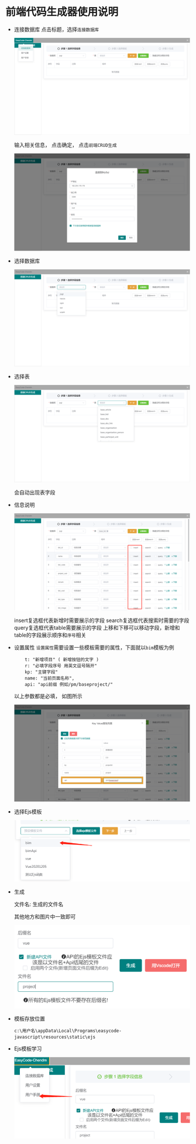 # 前端代码生成器使用说明

- 连接数据库
    点击标题，选择`连接数据库`
  
    ![1](./src/assets/img/3.png)

    输入相关信息， 点击确定， 点击`前端CRUD生成`
  
    ![1](./src/assets/img/4.png)

- 选择数据库
  
    ![1](./src/assets/img/1.png)

- 选择表
  
    ![2](./src/assets/img/2.png)
  
    会自动出现表字段

- 信息说明
  
    ![2](./src/assets/img/5.png)
  
    insert复选框代表新增时需要展示的字段
    search复选框代表搜索时需要的字段
    query复选框代表table需要展示的字段
    上移和下移可以移动字段，新增和table的字段展示顺序和`序号`相关
  
- 设置属性
    `设置属性`需要设置一些模板需要的属性，下面就以`bim`模板为例
    ```
        t: "新增项目" ( 新增按钮的文字 )
        r: "必填字段序号 用英文逗号隔开" 
        kp: "主键字段"
        name: "当前页面名称",
        api: "api前缀 例如/pm/baseproject/"
    ```
    以上参数都是必填， 如图所示
  
    ![2](./src/assets/img/6.png)
  
- 选择Ejs模板
  
    ![2](./src/assets/img/7.png)
  
- 生成
  
    文件名: 生成的文件名
  
    其他地方和图片中一致即可
  
    ![2](./src/assets/img/8.png)
  
- 模板存放位置
  
  `c:\用户名\appData\Local\Programs\easycode-javascript\resources\static\ejs`
    
- Ejs模板学习

    ![2](./src/assets/img/9.png)
  

